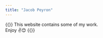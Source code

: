 ```yaml
---
title: "Jacob Peyron"
---
```


{{<lead>}}
This website contains some of my work. <br>
Enjoy :v::blush:
{{</lead>}}
